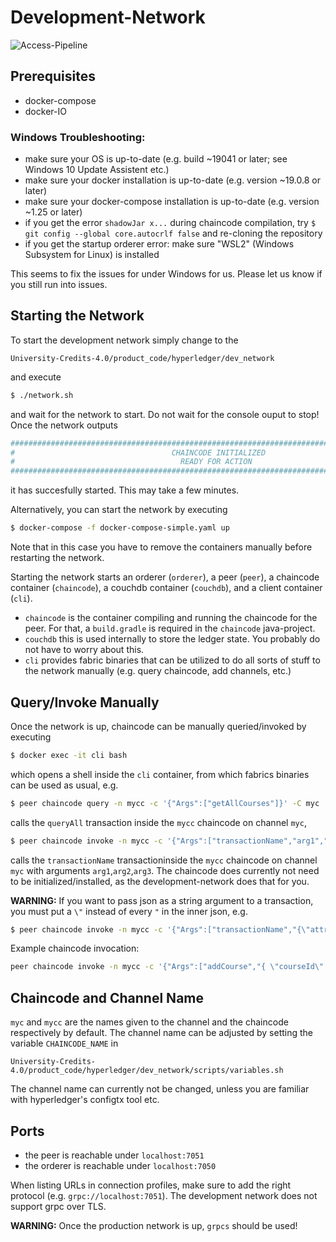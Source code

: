 # Development-Network

![Access-Pipeline](https://github.com/upb-uc4/hlf-dev-network/workflows/Hyperledger%20Dev%20Network%20Test%20Pipeline/badge.svg)

## Prerequisites
* docker-compose
* docker-IO

### Windows Troubleshooting:
* make sure your OS is up-to-date (e.g. build ~19041 or later; see Windows 10 Update Assistent etc.)
* make sure your docker installation is up-to-date (e.g. version ~19.0.8 or later)
* make sure your docker-compose installation is up-to-date (e.g. version ~1.25 or later)
* if you get the error `shadowJar x...` during chaincode compilation, try `$ git config --global core.autocrlf false` and re-cloning the repository
* if you get the startup orderer error: make sure "WSL2" (Windows Subsystem for Linux) is installed

This seems to fix the issues for under Windows for us. Please let us know if you still run into issues.

## Starting the Network
To start the development network simply change to the 

```
University-Credits-4.0/product_code/hyperledger/dev_network
``` 
and execute

```bash
$ ./network.sh
```

and wait for the network to start. Do not wait for the console ouput to stop! Once the network outputs

```bash
############################################################################################
#                                   CHAINCODE INITIALIZED                                  #
#                                     READY FOR ACTION                                     #
############################################################################################
```
it has succesfully started. This may take a few minutes.

Alternatively, you can start the network by executing

```bash
$ docker-compose -f docker-compose-simple.yaml up
```
Note that in this case you have to remove the containers manually before restarting the network.

Starting the network starts an orderer (```orderer```), a peer (```peer```), a chaincode container (```chaincode```), a couchdb container (```couchdb```), and a client container (```cli```).

*  ```chaincode``` is the container compiling and running the chaincode for the peer. For that, a ```build.gradle``` is required in the ```chaincode``` java-project.
* ```couchdb``` this is used internally to store the ledger state. You probably do not have to worry about this.
* ```cli``` provides fabric binaries that can be utilized to do all sorts of stuff to the network manually (e.g. query chaincode, add channels, etc.)

## Query/Invoke Manually

Once the network is up, chaincode can be manually queried/invoked by executing

```bash
$ docker exec -it cli bash
```

which opens a shell inside the ```cli``` container, from which fabrics binaries can be used as usual, e.g.

```bash
$ peer chaincode query -n mycc -c '{"Args":["getAllCourses"]}' -C myc
```

calls the ```queryAll``` transaction inside the ```mycc``` chaincode on channel ```myc```,

```bash
$ peer chaincode invoke -n mycc -c '{"Args":["transactionName","arg1","arg2","arg3"]}' -C myc
```

calls the ```transactionName``` transactioninside the ```mycc``` chaincode on channel ```myc``` with arguments ```arg1```,```arg2```,```arg3```.
The chaincode does currently not need to be initialized/installed, as the development-network does that for you.

**WARNING:** If you want to pass json as a string argument to a transaction, you must put a ```\"``` instead of every ```"``` in the inner json, e.g.

```bash
$ peer chaincode invoke -n mycc -c '{"Args":["transactionName","{\"attribute\": \"value\"}"]}' -C myc
```

Example chaincode invocation:

```bash
peer chaincode invoke -n mycc -c '{"Args":["addCourse","{ \"courseId\": \"course1\",\"courseName\": \"courseName1\",\"courseType\": \"Lecture\",\"startDate\": \"2020-06-29\",\"endDate\": \"2020-06-29\",\"ects\": 3,\"lecturerId\": \"lecturer1\",\"maxParticipants\": 100,\"currentParticipants\": 0,\"courseLanguage\": \"English\",\"courseDescription\": \"some lecture\" }"]}' -C myc
```


## Chaincode and Channel Name

```myc``` and ```mycc``` are the names given to the channel and the chaincode respectively by default.
The channel name can be adjusted by setting the variable ```CHAINCODE_NAME``` in 

```
University-Credits-4.0/product_code/hyperledger/dev_network/scripts/variables.sh
```

The channel name can currently not be changed, unless you are familiar with hyperledger's configtx tool etc.

## Ports
* the peer is reachable under ```localhost:7051```
* the orderer is reachable under ```localhost:7050```

When listing URLs in connection profiles, make sure to add the right protocol (e.g. ```grpc://localhost:7051```).
The development network does not support grpc over TLS.

**WARNING:** Once the production network is up, ```grpcs``` should be used!
